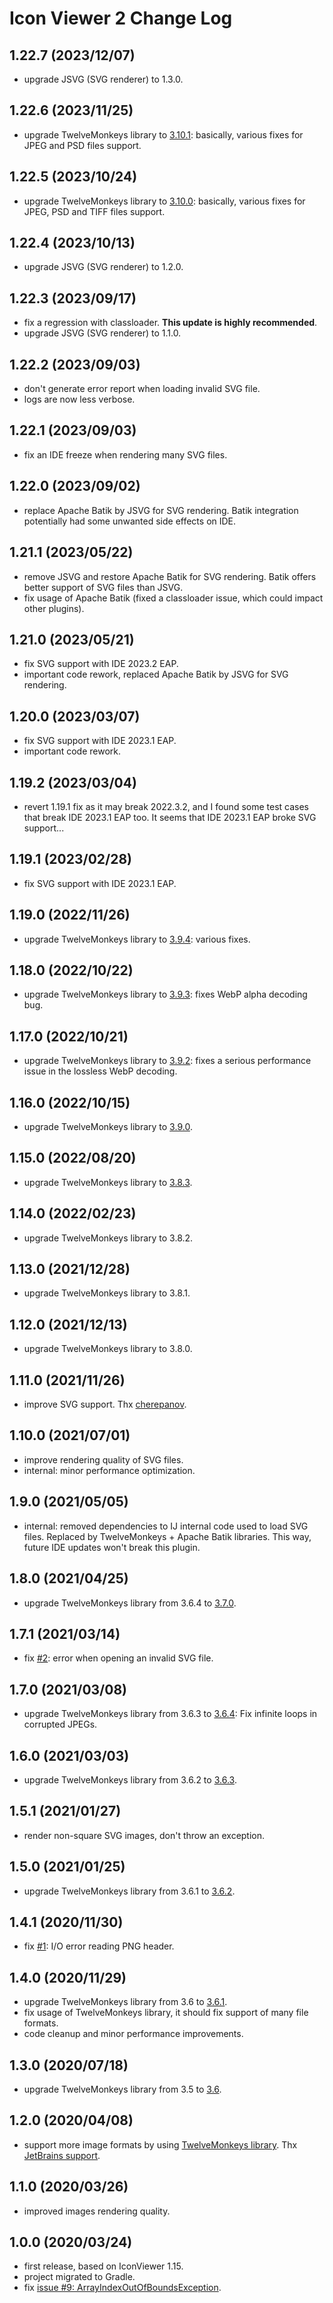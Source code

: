 # Icon Viewer 2 Change Log

## 1.22.7 (2023/12/07)
* upgrade JSVG (SVG renderer) to 1.3.0.

## 1.22.6 (2023/11/25)
* upgrade TwelveMonkeys library to [3.10.1](https://github.com/haraldk/TwelveMonkeys/releases/tag/twelvemonkeys-3.10.1): basically, various fixes for JPEG and PSD files support.

## 1.22.5 (2023/10/24)
* upgrade TwelveMonkeys library to [3.10.0](https://github.com/haraldk/TwelveMonkeys/releases/tag/twelvemonkeys-3.10.0): basically, various fixes for JPEG, PSD and TIFF files support.

## 1.22.4 (2023/10/13)
* upgrade JSVG (SVG renderer) to 1.2.0.

## 1.22.3 (2023/09/17)
* fix a regression with classloader. **This update is highly recommended**.
* upgrade JSVG (SVG renderer) to 1.1.0.

## 1.22.2 (2023/09/03)
* don't generate error report when loading invalid SVG file.
* logs are now less verbose.

## 1.22.1 (2023/09/03)
* fix an IDE freeze when rendering many SVG files.

## 1.22.0 (2023/09/02)
* replace Apache Batik by JSVG for SVG rendering. Batik integration potentially had some unwanted side effects on IDE.

## 1.21.1 (2023/05/22)
* remove JSVG and restore Apache Batik for SVG rendering. Batik offers better support of SVG files than JSVG.
* fix usage of Apache Batik (fixed a classloader issue, which could impact other plugins).

## 1.21.0 (2023/05/21)
* fix SVG support with IDE 2023.2 EAP.
* important code rework, replaced Apache Batik by JSVG for SVG rendering.

## 1.20.0 (2023/03/07)
* fix SVG support with IDE 2023.1 EAP.
* important code rework.

## 1.19.2 (2023/03/04)
* revert 1.19.1 fix as it may break 2022.3.2, and I found some test cases that break IDE 2023.1 EAP too. It seems that IDE 2023.1 EAP broke SVG support...

## 1.19.1 (2023/02/28)
* fix SVG support with IDE 2023.1 EAP.

## 1.19.0 (2022/11/26)
* upgrade TwelveMonkeys library to [3.9.4](https://github.com/haraldk/TwelveMonkeys/releases/tag/twelvemonkeys-3.9.4): various fixes.

## 1.18.0 (2022/10/22)
* upgrade TwelveMonkeys library to [3.9.3](https://github.com/haraldk/TwelveMonkeys/releases/tag/twelvemonkeys-3.9.3): fixes WebP alpha decoding bug.

## 1.17.0 (2022/10/21)
* upgrade TwelveMonkeys library to [3.9.2](https://github.com/haraldk/TwelveMonkeys/releases/tag/twelvemonkeys-3.9.2): fixes a serious performance issue in the lossless WebP decoding.

## 1.16.0 (2022/10/15)
* upgrade TwelveMonkeys library to [3.9.0](https://github.com/haraldk/TwelveMonkeys/releases/tag/twelvemonkeys-3.9.0).

## 1.15.0 (2022/08/20)
* upgrade TwelveMonkeys library to [3.8.3](https://github.com/haraldk/TwelveMonkeys/releases/tag/twelvemonkeys-3.8.3).

## 1.14.0 (2022/02/23)
* upgrade TwelveMonkeys library to 3.8.2.

## 1.13.0 (2021/12/28)
* upgrade TwelveMonkeys library to 3.8.1.

## 1.12.0 (2021/12/13)
* upgrade TwelveMonkeys library to 3.8.0.

## 1.11.0 (2021/11/26)
* improve SVG support. Thx [cherepanov](https://github.com/jonathanlermitage/IconViewer/pull/4).

## 1.10.0 (2021/07/01)
* improve rendering quality of SVG files.
* internal: minor performance optimization.

## 1.9.0 (2021/05/05)
* internal: removed dependencies to IJ internal code used to load SVG files. Replaced by TwelveMonkeys + Apache Batik libraries. This way, future IDE updates won't break this plugin.

## 1.8.0 (2021/04/25)
* upgrade TwelveMonkeys library from 3.6.4 to [3.7.0](https://github.com/haraldk/TwelveMonkeys/releases/tag/twelvemonkeys-3.7.0).

## 1.7.1 (2021/03/14)
* fix [#2](https://github.com/jonathanlermitage/IconViewer/issues/2): error when opening an invalid SVG file.

## 1.7.0 (2021/03/08)
* upgrade TwelveMonkeys library from 3.6.3 to [3.6.4](https://github.com/haraldk/TwelveMonkeys/releases/tag/twelvemonkeys-3.6.4): Fix infinite loops in corrupted JPEGs.

## 1.6.0 (2021/03/03)
* upgrade TwelveMonkeys library from 3.6.2 to [3.6.3](https://github.com/haraldk/TwelveMonkeys/releases/tag/twelvemonkeys-3.6.3).

## 1.5.1 (2021/01/27)
* render non-square SVG images, don't throw an exception.

## 1.5.0 (2021/01/25)
* upgrade TwelveMonkeys library from 3.6.1 to [3.6.2](https://github.com/haraldk/TwelveMonkeys/releases/tag/twelvemonkeys-3.6.2).

## 1.4.1 (2020/11/30)
* fix [#1](https://github.com/jonathanlermitage/IconViewer/issues/1): I/O error reading PNG header.

## 1.4.0 (2020/11/29)
* upgrade TwelveMonkeys library from 3.6 to [3.6.1](https://github.com/haraldk/TwelveMonkeys/releases/tag/twelvemonkeys-3.6.1).
* fix usage of TwelveMonkeys library, it should fix support of many file formats.
* code cleanup and minor performance improvements.

## 1.3.0 (2020/07/18)
* upgrade TwelveMonkeys library from 3.5 to [3.6](https://github.com/haraldk/TwelveMonkeys/releases/tag/twelvemonkeys-3.6).

## 1.2.0 (2020/04/08)
* support more image formats by using [TwelveMonkeys library](https://github.com/haraldk/TwelveMonkeys). Thx [JetBrains support](https://youtrack.jetbrains.com/issue/IDEA-236055#focus=streamItem-27-4037903.0-0).

## 1.1.0 (2020/03/26)
* improved images rendering quality.

## 1.0.0 (2020/03/24)
* first release, based on IconViewer 1.15.
* project migrated to Gradle.
* fix [issue #9: ArrayIndexOutOfBoundsException](https://github.com/davidsommer/IconViewer/issues/9).
